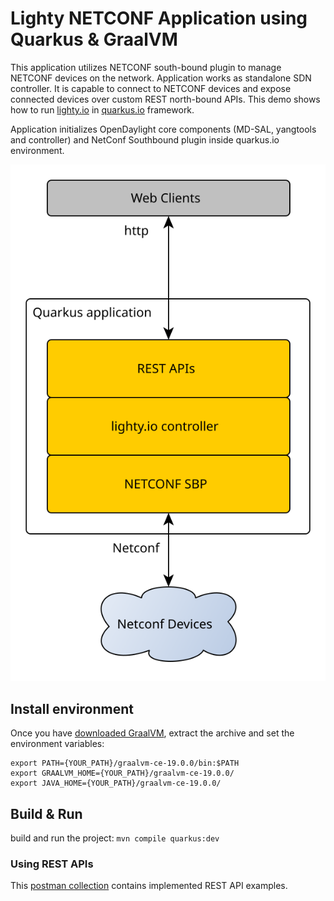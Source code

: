 # Lighty NETCONF Application using Quarkus & GraalVM
This application utilizes NETCONF south-bound plugin to manage NETCONF devices on the network. 
Application works as standalone SDN controller. It is capable to connect to NETCONF devices 
and expose connected devices over custom REST north-bound APIs.
This demo shows how to run [lighty.io](https://lighty.io/) in [quarkus.io](https://quarkus.io/) framework.

Application initializes OpenDaylight core components (MD-SAL, yangtools and controller) and NetConf Southbound plugin inside quarkus.io environment.

![architecture](docs/architecture.svg)

## Install environment
Once you have [downloaded GraalVM](https://github.com/oracle/graal/releases), 
extract the archive and set the environment variables:
```
export PATH={YOUR_PATH}/graalvm-ce-19.0.0/bin:$PATH
export GRAALVM_HOME={YOUR_PATH}/graalvm-ce-19.0.0/
export JAVA_HOME={YOUR_PATH}/graalvm-ce-19.0.0/
```

## Build & Run
build and run the project: ```mvn compile quarkus:dev```

### Using REST APIs
This [postman collection](docs/lighty.io-quarkus.io-demo.postman_collection.json) 
contains implemented REST API examples.
